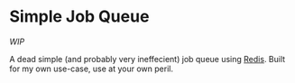 # Simple Job Queue
*WIP*

A dead simple (and probably very ineffecient) job queue using [Redis](https://redis.io). Built for my own use-case, use at your own peril.

